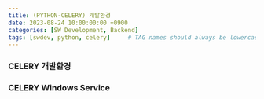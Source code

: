 ```yaml
---
title: (PYTHON-CELERY) 개발환경
date: 2023-08-24 10:00:00:00 +0900
categories: [SW Development, Backend]
tags: [swdev, python, celery]     # TAG names should always be lowercase
--- 
```


### CELERY 개발환경

### CELERY Windows Service